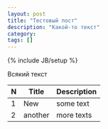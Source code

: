 ```yaml
---
layout: post
title: "Тестовый пост"
description: "Какой-то текст"
category:
tags: []
---
```

{% include JB/setup %}

Всякий текст

N   |Title   |  Description
--|---|--
1  | New  |  some text
2  | another  |  more texts

